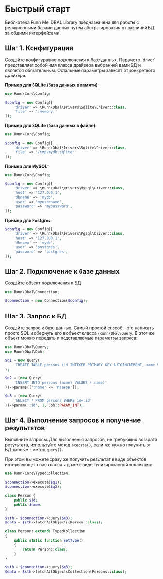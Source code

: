 Быстрый старт
=============

Библиотека Runn Me! DBAL Library предназначена для работы с реляционными базами данных путем абстрагирования
от различий БД за общими интерфейсами. 

Шаг 1. Конфигурация
-------------------

Создайте конфигурацию подключения к базе данных. Параметр 'driver' представляет собой имя класса драйвера выбранной 
вами БД и является обязательным. Остальные параметры зависят от конкретного драйвера.

**Пример для SQLite (база данных в памяти):**

```php
use Runn\Core\Config;

$config = new Config([
    'driver' => \Runn\Dbal\Drivers\Sqlite\Driver::class, 
    'file' => ':memory:'
]);
```

**Пример для SQLite (база данных в файле):**

```php
use Runn\Core\Config;

$config = new Config([
    'driver' => \Runn\Dbal\Drivers\Sqlite\Driver::class, 
    'file' => '/tmp/mydb.sqlite'
]);
```

**Пример для MySQL:**

```php
use Runn\Core\Config;

$config = new Config([
    'driver' => \Runn\Dbal\Drivers\Mysql\Driver::class,
    'host' => '127.0.0.1',
    'dbname' => 'mydb',
    'user' => 'myusername',
    'password' => 'mypassword',
]);
```

**Пример для Postgres:**

```php
$config = new Config([
    'driver' => \Runn\Dbal\Drivers\Pgsql\Driver::class,
    'host' => '127.0.0.1',
    'dbname' => 'mydb',
    'user' => 'postgres',
    'password' => 'postgres',
]);
```

Шаг 2. Подключение к базе данных
--------------------------------

Создайте объект подключения к БД:

```php
use Runn\Dbal\Connection;

$connection = new Connection($config);
```

Шаг 3. Запрос к БД
------------------

Создайте запрос к базе данных. Самый простой способ - это написать просто SQL и обернуть его в объект
класса `\Runn\Dbal\Query`. В этот же объект можно передать и подставляемые параметры запроса:

```php
use Runn\Dbal\Query;
use Runn\Dbal\Dbh;

$q1 = new Query(
    'CREATE TABLE persons (id INTEGER PRIMARY KEY AUTOINCREMENT, name VARCHAR(100))' // Пример для SQLite!
);

$q2 = (new Query(
    'INSERT INTO persons (name) VALUES (:name)'
))->params([':name' => 'Иванов']);

$q3 = (new Query(
    'SELECT * FROM persons WHERE id=:id'
))->param(':id', 1, Dbh::PARAM_INT);
```

Шаг 4. Выполнение запросов и получение результатов
--------------------------------------------------

Выполните запросы. Для выполнения запросов, не требующих возврата результата, используйте метод `execute()`, 
если же нужно получить от БД данные - метод `query()`.

При этом вы можете сразу же получить результат в виде объектов интересующего вас класса и даже в виде
типизированной коллекции:

```php
use Runn\Core\TypedCollection;

$connection->execute($q1);
$connection->execute($q2);

class Person {
    public $id;
    public $name;
}

$sth = $connection->query($q3);
$data = $sth->fetchAllObjects(Person::class);

class Persons extends TypedCollection 
{
    public static function getType()
    {
        return Person::class;
    }
}

$sth = $connection->query($q3);
$data = $sth->fetchAllObjectsCollection(Persons::class);
```